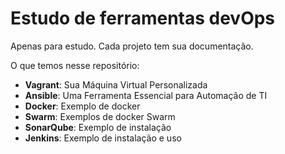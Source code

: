 # Estudo de ferramentas devOps

Apenas para estudo. Cada projeto tem sua documentação.

O que temos nesse repositório:

- **Vagrant**: Sua Máquina Virtual Personalizada
- **Ansible**: Uma Ferramenta Essencial para Automação de TI
- **Docker**: Exemplo de docker
- **Swarm**: Exemplos de docker Swarm
- **SonarQube**: Exemplo de instalação
- **Jenkins**: Exemplo de instalação e uso